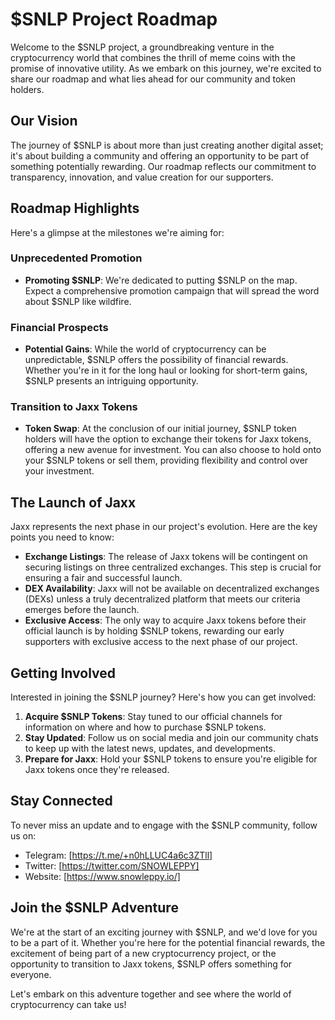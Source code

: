# $SNLP Project Roadmap

Welcome to the $SNLP project, a groundbreaking venture in the cryptocurrency world that combines the thrill of meme coins with the promise of innovative utility. As we embark on this journey, we're excited to share our roadmap and what lies ahead for our community and token holders.

## Our Vision

The journey of $SNLP is about more than just creating another digital asset; it's about building a community and offering an opportunity to be part of something potentially rewarding. Our roadmap reflects our commitment to transparency, innovation, and value creation for our supporters.

## Roadmap Highlights

Here's a glimpse at the milestones we're aiming for:

### Unprecedented Promotion

- **Promoting $SNLP**: We're dedicated to putting $SNLP on the map. Expect a comprehensive promotion campaign that will spread the word about $SNLP like wildfire.

### Financial Prospects

- **Potential Gains**: While the world of cryptocurrency can be unpredictable, $SNLP offers the possibility of financial rewards. Whether you're in it for the long haul or looking for short-term gains, $SNLP presents an intriguing opportunity.

### Transition to Jaxx Tokens

- **Token Swap**: At the conclusion of our initial journey, $SNLP token holders will have the option to exchange their tokens for Jaxx tokens, offering a new avenue for investment. You can also choose to hold onto your $SNLP tokens or sell them, providing flexibility and control over your investment.

## The Launch of Jaxx

Jaxx represents the next phase in our project's evolution. Here are the key points you need to know:

- **Exchange Listings**: The release of Jaxx tokens will be contingent on securing listings on three centralized exchanges. This step is crucial for ensuring a fair and successful launch.
- **DEX Availability**: Jaxx will not be available on decentralized exchanges (DEXs) unless a truly decentralized platform that meets our criteria emerges before the launch.
- **Exclusive Access**: The only way to acquire Jaxx tokens before their official launch is by holding $SNLP tokens, rewarding our early supporters with exclusive access to the next phase of our project.

## Getting Involved

Interested in joining the $SNLP journey? Here's how you can get involved:

1. **Acquire $SNLP Tokens**: Stay tuned to our official channels for information on where and how to purchase $SNLP tokens.
2. **Stay Updated**: Follow us on social media and join our community chats to keep up with the latest news, updates, and developments.
3. **Prepare for Jaxx**: Hold your $SNLP tokens to ensure you're eligible for Jaxx tokens once they're released.

## Stay Connected

To never miss an update and to engage with the $SNLP community, follow us on:

- Telegram: [https://t.me/+n0hLLUC4a6c3ZTll]
- Twitter: [https://twitter.com/SNOWLEPPY]
- Website: [https://www.snowleppy.io/]

## Join the $SNLP Adventure

We're at the start of an exciting journey with $SNLP, and we'd love for you to be a part of it. Whether you're here for the potential financial rewards, the excitement of being part of a new cryptocurrency project, or the opportunity to transition to Jaxx tokens, $SNLP offers something for everyone.

Let's embark on this adventure together and see where the world of cryptocurrency can take us!
